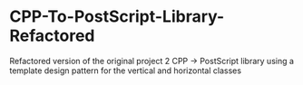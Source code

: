 # CPP-To-PostScript-Library-Refactored
Refactored version of the original project 2 CPP -> PostScript library using a template design pattern for the vertical and horizontal classes
